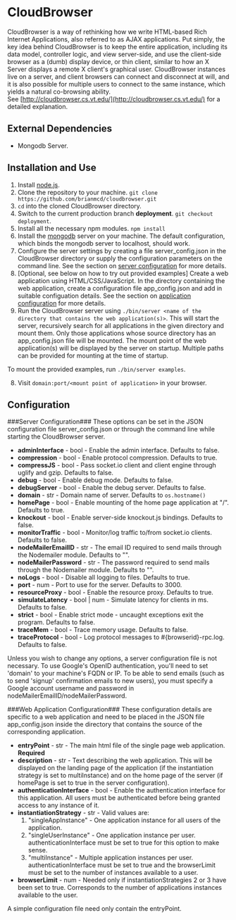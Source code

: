 CloudBrowser
============
CloudBrowser is a way of rethinking how we write HTML-based Rich Internet Applications, also referred to as AJAX applications.
Put simply, the key idea behind CloudBrowser is to keep the entire application, including its data model, controller logic, and view server-side,
and use the client-side browser as a (dumb) display device,
or thin client, similar to how an X Server displays a remote X client's graphical user.
CloudBrowser instances live on a server, and client browsers can connect and disconnect at will,
and it is also possible for multiple users to connect to the same instance, which yields a natural co-browsing ability.    
See [http://cloudbrowser.cs.vt.edu/](http://cloudbrowser.cs.vt.edu/) for a detailed explanation.

External Dependencies
---------------------

* Mongodb Server.

Installation and Use
--------------------
1. Install [node.js](http://nodejs.org/).
2. Clone the repository to your machine. `git clone https://github.com/brianmcd/cloudbrowser.git`
3. `cd` into the cloned CloudBrowser directory.
4. Switch to the current production branch **deployment**. `git checkout deployment`.
5. Install all the necessary npm modules. `npm install`
6. Install the [mongodb](http://www.mongodb.org/downloads) server on your machine. The default configuration, which binds the mongodb server to localhost, should work. 
5. Configure the server settings by creating a file server\_config.json in the CloudBrowser directory or supply the configuration parameters on the command line.
See the section on [server configuration](#server-configuration) for more details. 
6. [Optional, see below on how to try out provided examples] Create a web application using HTML/CSS/JavaScript. In the directory containing the web application, create a configuration file app\_config.json and add in
suitable configuation details. See the section on [application configuration](#web-application-configuration) for more details.
7. Run the CloudBrowser server using `./bin/server <name of the directory that contains the web application(s)>`.
This will start the server, recursively search for all applications in the given directory and mount them.
Only those applications whose source directory has an app\_config.json file will be mounted.
The mount point of the web application(s) will be displayed by the server on startup.
Multiple paths can be provided for mounting at the time of startup.

To mount the provided examples, run `./bin/server examples`.

8. Visit `domain:port/<mount point of application>` in your browser.

Configuration
-------------

###Server Configuration###
These options can be set in the JSON configuration file server\_config.json or through the command line while starting the CloudBrowser server.

* **adminInterface**      - bool - Enable the admin interface. Defaults to false.
* **compression**         - bool - Enable protocol compression. Defaults to true.
* **compressJS**          - bool - Pass socket.io client and client engine through uglify and gzip. Defaults to false.
* **debug**               - bool - Enable debug mode. Defaults to false.
* **debugServer**         - bool - Enable the debug server. Defaults to false.
* **domain**              - str  - Domain name of server. Defaults to `os.hostname()`
* **homePage**            - bool - Enable mounting of the home page application at "/". Defaults to true.
* **knockout**            - bool - Enable server-side knockout.js bindings. Defaults to false.
* **monitorTraffic**      - bool - Monitor/log traffic to/from socket.io clients. Defaults to false.
* **nodeMailerEmailID**   - str  - The email ID required to send mails through the Nodemailer module. Defaults to "".
* **nodeMailerPassword**  - str  - The password required to send mails through the Nodemailer module. Defaults to "".
* **noLogs**              - bool - Disable all logging to files. Defaults to true.
* **port**                - num  - Port to use for the server. Defaults to 3000.
* **resourceProxy**       - bool - Enable the resource proxy. Defaults to true.
* **simulateLatency**     - bool | num - Simulate latency for clients in ms. Defaults to false.
* **strict**              - bool - Enable strict mode - uncaught exceptions exit the program. Defaults to false.
* **traceMem**            - bool - Trace memory usage. Defaults to false.
* **traceProtocol**       - bool - Log protocol messages to #{browserid}-rpc.log. Defaults to false.

Unless you wish to change any options, a server configuration file is not necessary.
To use Google's OpenID authentication, you'll need to set 'domain' to your machine's FQDN
or IP.
To be able to send emails (such as to send 'signup' confirmation emails to new users),
you must specify a Google account username and password in nodeMailerEmailID/nodeMailerPassword.

###Web Application Configuration###
These configuration details are specific to a web application and need to be placed in the JSON file app\_config.json inside the directory
that contains the source of the corresponding application.

* **entryPoint**                - str  - The main html file of the single page web application. **Required**
* **description**               - str  - Text describing the web application.
This will be displayed on the landing page of the application (if the instantiation strategy is set to multiInstance)
and on the home page of the server (if homePage is set to true in the server configuration).
* **authenticationInterface**   - bool - Enable the authentication interface for this application.
All users must be authenticated before being granted access to any instance of it.
* **instantiationStrategy**     - str  - Valid values are:
    1. "singleAppInstance" - One application instance for all users of the application.
    2. "singleUserInstance" - One application instance per user. authenticationInterface must be set to true for this option to make sense.
    3. "multiInstance"  - Multiple application instances per user.
authenticationInterface must be set to true and the browserLimit must be set to the number of instances available to a user.
* **browserLimit**  - num - Needed only if instantiationStrategies 2 or 3 have been set to true. Corresponds to the number of applications instances
available to the user. 

A simple configuration file need only contain the entryPoint.
